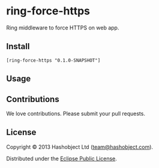 # ring-force-https

Ring middleware to force HTTPS on web app.

## Install

```
[ring-force-https "0.1.0-SNAPSHOT"]
```

## Usage


## Contributions

We love contributions. Please submit your pull requests.


## License

Copyright © 2013 Hashobject Ltd (team@hashobject.com).

Distributed under the [Eclipse Public License](http://opensource.org/licenses/eclipse-1.0).
